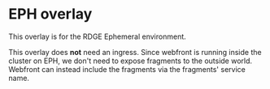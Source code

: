 # EPH overlay
This overlay is for the RDGE Ephemeral environment.

This overlay does **not** need an ingress. Since webfront is running inside the cluster on EPH, we don't need to expose fragments to the outside world. Webfront can instead include the fragments via the fragments' service name.